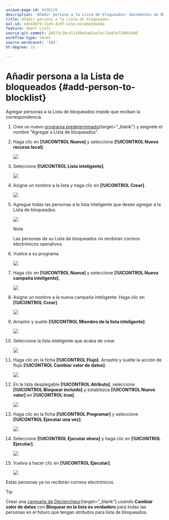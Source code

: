 ```yaml
---
unique-page-id: 9438139
description: 'Añadir persona a la Lista de bloqueados: documentos de Marketo, documentación del producto'
title: Añadir persona a la Lista de bloqueados
exl-id: e4543bf9-11e9-42df-a31e-e2cebe24ad4a
feature: Smart Lists
source-git-commit: 26573c20c411208e5a01aa7ec73a97e7208b35d5
workflow-type: tm+mt
source-wordcount: '183'
ht-degree: 1%

---
```


# Añadir persona a la Lista de bloqueados {#add-person-to-blocklist}

Agregar personas a la Lista de bloqueados impide que reciban la correspondencia.

1. Cree un nuevo [programa predeterminado](/help/marketo/product-docs/core-marketo-concepts/programs/creating-programs/create-a-program.md){target="_blank"} y asígnele el nombre &quot;Agregar a Lista de bloqueados&quot;.

1. Haga clic en **[!UICONTROL Nuevo]** y seleccione **[!UICONTROL Nuevo recurso local]**.

   ![](assets/add-person-to-blocklist-1.png)

1. Seleccione **[!UICONTROL Lista inteligente]**.

   ![](assets/add-person-to-blocklist-2.png)

1. Asigne un nombre a la lista y haga clic en **[!UICONTROL Crear]**.

   ![](assets/add-person-to-blocklist-3.png)

1. Agregue todas las personas a la lista inteligente que desee agregar a la Lista de bloqueados.

   ![](assets/add-person-to-blocklist-4.png)

   >[!NOTE]
   >
   >Las personas de su Lista de bloqueados no recibirán correos electrónicos operativos.

1. Vuelva a su programa.

   ![](assets/add-person-to-blocklist-5.png)

1. Haga clic en **[!UICONTROL Nueva]** y seleccione **[!UICONTROL Nueva campaña inteligente]**.

   ![](assets/add-person-to-blocklist-6.png)

1. Asigne un nombre a la nueva campaña inteligente. Haga clic en **[!UICONTROL Crear]**.

   ![](assets/add-person-to-blocklist-7.png)

1. Arrastre y suelte **[!UICONTROL Miembro de la lista inteligente]**.

   ![](assets/add-person-to-blocklist-8.png)

1. Seleccione la lista inteligente que acaba de crear.

   ![](assets/add-person-to-blocklist-9.png)

1. Haga clic en la ficha **[!UICONTROL Flujo]**. Arrastre y suelte la acción de flujo **[!UICONTROL Cambiar valor de datos]**.

   ![](assets/add-person-to-blocklist-10.png)

1. En la lista desplegable **[!UICONTROL Atributo]**, seleccione **[!UICONTROL Bloquear incluido]** y establezca **[!UICONTROL Nuevo valor]** en **[!UICONTROL true]**.

   ![](assets/add-person-to-blocklist-11.png)

1. Haga clic en la ficha **[!UICONTROL Programar]** y seleccione **[!UICONTROL Ejecutar una vez]**.

   ![](assets/add-person-to-blocklist-12.png)

1. Seleccione **[!UICONTROL Ejecutar ahora]** y haga clic en **[!UICONTROL Ejecutar]**.

   ![](assets/add-person-to-blocklist-13.png)

1. Vuelva a hacer clic en **[!UICONTROL Ejecutar]**.

   ![](assets/add-person-to-blocklist-14.png)

Estas personas ya no recibirán correos electrónicos.

>[!TIP]
>
>Crear una [campaña de Déclencheur](/help/marketo/product-docs/core-marketo-concepts/smart-campaigns/creating-a-smart-campaign/create-a-new-smart-campaign.md){target="_blank"} usando **Cambiar valor de datos** con **Bloquear en la lista es verdadero** para todas las personas en el futuro que tengan atributos para lista de bloqueados.
